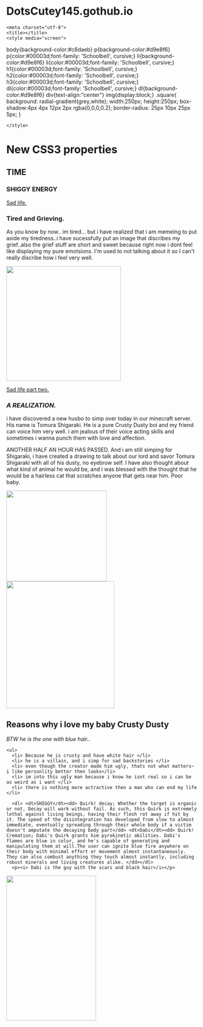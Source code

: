# DotsCutey145.gothub.io

<!DOCTYPE html>
<html lang="en" dir="ltr">
  <head>

    <meta charset="utf-8">
    <title></title>
    <style media="screen">
body{background-color:#c6daeb}
p{background-color:#d9e8f6}
p{color:#00003d;font-family: 'Schoolbell', cursive;}
li{background-color:#d9e8f6}
li{color:#00003d;font-family: 'Schoolbell', cursive;}
h1{color:#00003d;font-family: 'Schoolbell', cursive;}
h2{color:#00003d;font-family: 'Schoolbell', cursive;}
h3{color:#00003d;font-family: 'Schoolbell', cursive;}
dl{color:#00003d;font-family: 'Schoolbell', cursive;}
dl{background-color:#d9e8f6}
div{text-align:"center"}
img{display:block;}
.square{ background: radial-gradient(grey,white);
         width:250px;
         height:250px;
         box-shadow:4px 4px 12px 2px rgba(0,0,0,0.2);
         border-radius: 25px 10px 25px 5px;
         }

    </style>

  <link href="https://fonts.googleapis.com/css2?family=Schoolbell&display=swap" rel="stylesheet">

  </head>
<body>
  <h1>New CSS3 properties</h1>
  <h2>TIME</h2>
  <h3>SHIGGY ENERGY</h3>

<div class="square"> </div>
<a href="#"></a>

<a href="https://pbs.twimg.com/profile_images/1042019157972320256/STolLU9B.jpg">Sad life.</a>
  <h3>Tired and Grieving.</h3>
<p title="Part 2 of Grief">
  As you know by now.. im tired... but i have realized that i am memeing to put aside my tiredness..i have sucessfully put an image that discribes my grief..also the grief stuff are short and sweet because right now i dont feel like displaying my pure emotsions. I'm used to not talking about it so I can't really discribe how i feel very well. </p>

  <img src="https://i.imgflip.com/1w2bn4.jpg" alt="" width="301" height="301">

  <a href="https://i.pinimg.com/236x/41/78/1c/41781c483c8b2d0a56feaa0bc4bd687b.jpg">Sad life part two.</a>
  <h3> <i> A REALIZATION.</i> </h3>
  <p title="Dabi-ging of a new Shiggy life style">
    i have discovered a new husbo to simp over today in our minecraft server. His name is Tomura Shigaraki. He is a pure Crusty Dusty boi and my friend can voice him very well. i am jealous of their voice acting skills and sometimes i wanna punch them with love and affection.</p>

  <p>ANOTHER HALF AN HOUR HAS PASSED. And i am still simping for Shigaraki, i have created a drawing to talk about our lord and savor Tomura Shigaraki with all of his dusty, no eyebrow self. I have also thought about what kind of animal he would be, and i was blessed with the thought that he would be a hairless cat that scratches anyone that gets near him. Poor baby.</p>
    <img src="https://media.discordapp.net/attachments/733852187373076512/738183501181878312/Screen_Shot_2020-03-23_at_11.34.43_PM.png?width=1036&height=933" alt="" width="264" height="238">

  <img src="https://media.discordapp.net/attachments/733853437455892570/736796997247565824/image0.png" alt="" width="284" height="333">
  <h2> Reasons why i love my baby Crusty Dusty </h2>
    <p> <i> BTW he is the one with blue hair..</i> </p>

    <ul>
      <li> Because he is crusty and have white hair </li>
      <li> he is a villain, and i simp for sad backstories </li>
      <li> even though the creator made him ugly, thats not what matters~ i like personlity better then looks</li>
      <li> im into this ugly man because i know he isnt real so i can be as weird as i want </li>
      <li> there is nothing more actractive then a man who can end my life </li>

      <dl> <dt>SHIGGY</dt><dd>­ Quirk! decay; Whether the target is organic or not, Decay will work without fail. As such, this Quirk is extremely lethal against living beings, having their flesh rot away if hit by it. The speed of the disintegration has developed from slow to almost immediate, eventually spreading through their whole body if a victim doesn't amputate the decaying body part</dd> <dt>Dabi</dt><dd>­ Quirk! Cremation; Dabi's Quirk grants him pyrokinetic abilities. Dabi's flames are blue in color, and he's capable of generating and manipulating them at will.The user can ignite blue fire anywhere on their body with minimal effort or movement almost instantaneously. They can also combust anything they touch almost instantly, including robust minerals and living creatures alike. </dd></dl>
      <p><i> Dabi is the guy with the scars and black hair</i></p>

<div> <img src="https://pm1.narvii.com/7023/53aa1c0781b681268121701252cf17d2d98b5858r1-536-863v2_hq.jpg" alt="" width="236" height="380"> </div>



  </body>
</html>
